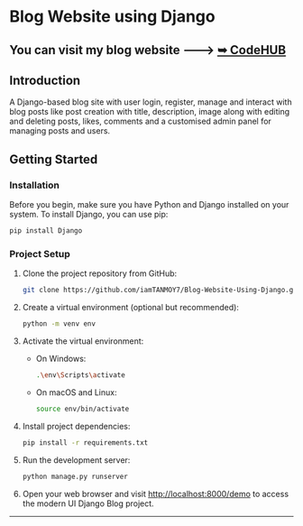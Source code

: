 <h1> Blog Website using Django </h1>

## You can visit my blog website ---> <a href="https://iamtanmoy.pythonanywhere.com/"><strong>➥ CodeHUB </strong></a>

## Introduction

A Django-based blog site with user login, register, manage and interact with blog posts like post creation with title, description, image along with editing and deleting posts, likes, comments and a customised admin panel for managing posts and users.

## Getting Started

### Installation

Before you begin, make sure you have Python and Django installed on your system. To install Django, you can use pip:

```bash
pip install Django
```

### Project Setup

1. Clone the project repository from GitHub:

   ```bash
   git clone https://github.com/iamTANMOY7/Blog-Website-Using-Django.git
   ```

2. Create a virtual environment (optional but recommended):

   ```bash
   python -m venv env
   ```

3. Activate the virtual environment:

   - On Windows:

     ```bash
     .\env\Scripts\activate
     ```

   - On macOS and Linux:

     ```bash
     source env/bin/activate
     ```

4. Install project dependencies:

   ```bash
   pip install -r requirements.txt
   ```

      
5. Run the development server:

   ```bash
   python manage.py runserver
   ``` 
   
6.  Open your web browser and visit [http://localhost:8000/demo](http://localhost:8000/demo) to access the modern UI Django Blog project.

<hr>
